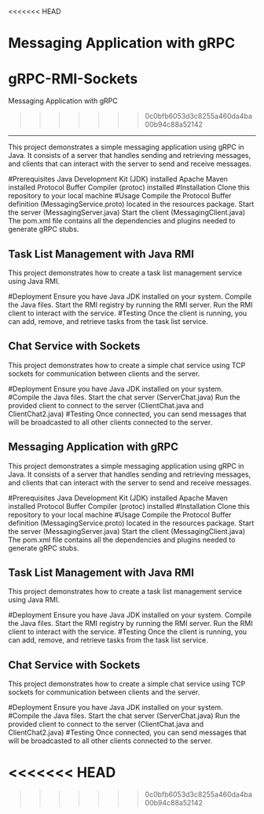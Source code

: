 <<<<<<< HEAD

Messaging Application with gRPC
=======
# gRPC-RMI-Sockets
 Messaging Application with gRPC
>>>>>>> 0c0bfb6053d3c8255a460da4ba00b94c88a52142
----------------------------------------------------------------------------------------------------------------------------------------------------------------------------------------------------

This project demonstrates a simple messaging application using gRPC in Java. It consists of a server that handles sending and retrieving messages, and clients that can interact with the server to send and receive messages.

#Prerequisites
Java Development Kit (JDK) installed
Apache Maven installed
Protocol Buffer Compiler (protoc) installed
#Installation
Clone this repository to your local machine
#Usage
Compile the Protocol Buffer definition (MessagingService.proto) located in the resources package.
Start the server (MessagingServer.java)
Start the client (MessagingClient.java)
The pom.xml file contains all the dependencies and plugins needed to generate gRPC stubs.



Task List Management with Java RMI
----------------------------------------------------------------------------------------------------------------------------------------------------------------------------------------------------

This project demonstrates how to create a task list management service using Java RMI.

#Deployment
Ensure you have Java JDK installed on your system.
Compile the Java files.
Start the RMI registry by running the RMI server.
Run the RMI client to interact with the service.
#Testing
Once the client is running, you can add, remove, and retrieve tasks from the task list service.

Chat Service with Sockets
----------------------------------------------------------------------------------------------------------------------------------------------------------------------------------------------------

This project demonstrates how to create a simple chat service using TCP sockets for communication between clients and the server.

#Deployment
Ensure you have Java JDK installed on your system.
#Compile the Java files.
Start the chat server (ServerChat.java)
Run the provided client to connect to the server (ClientChat.java and ClientChat2.java)
#Testing
Once connected, you can send messages that will be broadcasted to all other clients connected to the server.


Messaging Application with gRPC
----------------------------------------------------------------------------------------------------------------------------------------------------------------------------------------------------

This project demonstrates a simple messaging application using gRPC in Java. It consists of a server that handles sending and retrieving messages, and clients that can interact with the server to send and receive messages.

#Prerequisites
Java Development Kit (JDK) installed
Apache Maven installed
Protocol Buffer Compiler (protoc) installed
#Installation
Clone this repository to your local machine
#Usage
Compile the Protocol Buffer definition (MessagingService.proto) located in the resources package.
Start the server (MessagingServer.java)
Start the client (MessagingClient.java)
The pom.xml file contains all the dependencies and plugins needed to generate gRPC stubs.



Task List Management with Java RMI
----------------------------------------------------------------------------------------------------------------------------------------------------------------------------------------------------

This project demonstrates how to create a task list management service using Java RMI.

#Deployment
Ensure you have Java JDK installed on your system.
Compile the Java files.
Start the RMI registry by running the RMI server.
Run the RMI client to interact with the service.
#Testing
Once the client is running, you can add, remove, and retrieve tasks from the task list service.

Chat Service with Sockets
----------------------------------------------------------------------------------------------------------------------------------------------------------------------------------------------------

This project demonstrates how to create a simple chat service using TCP sockets for communication between clients and the server.

#Deployment
Ensure you have Java JDK installed on your system.
#Compile the Java files.
Start the chat server (ServerChat.java)
Run the provided client to connect to the server (ClientChat.java and ClientChat2.java)
#Testing
Once connected, you can send messages that will be broadcasted to all other clients connected to the server.

<<<<<<< HEAD
=======
 
>>>>>>> 0c0bfb6053d3c8255a460da4ba00b94c88a52142
